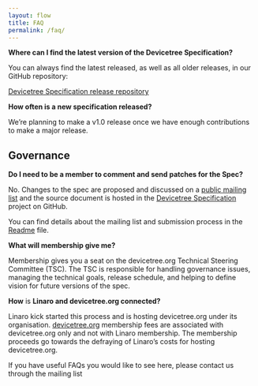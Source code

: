 ```yaml
---
layout: flow
title: FAQ
permalink: /faq/
---
```

**Where can I find the latest version of the Devicetree Specification?**

You can always find the latest released, as well as all older releases, in our GitHub repository:

[Devicetree Specification release repository](https://github.com/devicetree-org/devicetree-specification-released)

[](https://github.com/devicetree-org/devicetree-specification/blob/master/FAQ.md#how-often-is-a-new-specification-released)**How often is a new specification released?**

We’re planning to make a v1.0 release once we have enough contributions to make a major release.

## [](https://github.com/devicetree-org/devicetree-specification/blob/master/FAQ.md#governance)Governance

[](https://github.com/devicetree-org/devicetree-specification/blob/master/FAQ.md#do-i-need-to-be-a-member-to-comment-and-send-patches-for-the-spec)**Do I need to be a member to comment and send patches for the Spec?**

No. Changes to the spec are proposed and discussed on a [public mailing list](http://vger.kernel.org/vger-lists.html#devicetree-spec) and the source document is hosted in the [Devicetree Specification](https://github.com/devicetree-org/devicetree-specification) project on GitHub.

You can find details about the mailing list and submission process in the [Readme](https://github.com/devicetree-org/devicetree-specification/blob/master/README.md) file.

[](https://github.com/devicetree-org/devicetree-specification/blob/master/FAQ.md#what-will-membership-give-me)**What will membership give me?**

Membership gives you a seat on the devicetree.org Technical Steering Committee (TSC). The TSC is responsible for handling governance issues, managing the technical goals, release schedule, and helping to define vision for future versions of the spec.

[](https://github.com/devicetree-org/devicetree-specification/blob/master/FAQ.md#how-is-linaro-and-devicetreeorg-connected)**How** is **Linaro and devicetree.org connected?**

Linaro kick started this process and is hosting devicetree.org under its organisation. [devicetree.org](http://devicetree.org/) membership fees are associated with devicetree.org only and not with Linaro membership. The membership proceeds go towards the defraying of Linaro’s costs for hosting devicetree.org.

If you have useful FAQs you would like to see here, please contact us through the mailing list
